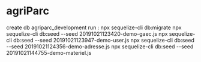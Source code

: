 # agriParc
create db agriparc_development
run :
npx sequelize-cli db:migrate
npx sequelize-cli db:seed --seed 20191021123420-demo-gaec.js
npx sequelize-cli db:seed --seed 20191021123947-demo-user.js
npx sequelize-cli db:seed --seed 20191021124356-demo-adresse.js
npx sequelize-cli db:seed --seed 20191021144755-demo-materiel.js

